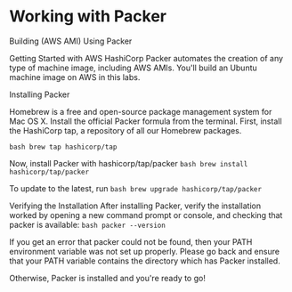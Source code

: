 # Working with Packer

Building (AWS AMI) Using Packer

Getting Started with AWS
HashiCorp Packer automates the creation of any type of machine image, including AWS AMIs. 
You'll build an Ubuntu machine image on AWS in this labs.

Installing Packer

Homebrew is a free and open-source package management system for Mac OS X. 
Install the official Packer formula from the terminal.
First, install the HashiCorp tap, a repository of all our Homebrew packages.

``bash
brew tap hashicorp/tap
``

Now, install Packer with hashicorp/tap/packer 
`` bash
brew install hashicorp/tap/packer
``

To update to the latest, run
``bash
brew upgrade hashicorp/tap/packer
``

Verifying the Installation
After installing Packer, verify the installation worked by opening a new 
command prompt or console, and checking that packer is available:
``bash
packer --version
``

If you get an error that packer could not be found, then your PATH environment variable was not set up properly. 
Please go back and ensure that your PATH variable contains the directory which has Packer installed.

Otherwise, Packer is installed and you're ready to go!


